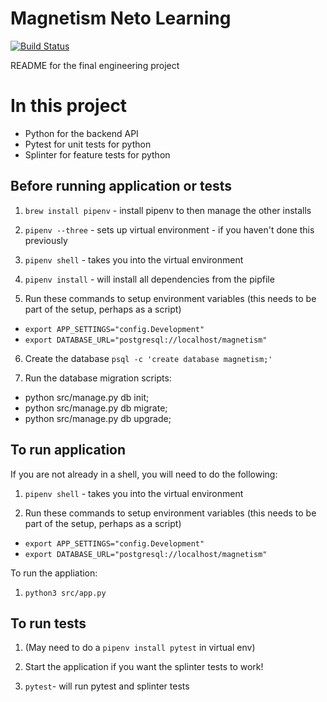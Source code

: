 Magnetism Neto Learning
=======================

[![Build Status](https://travis-ci.com/mattTea/magnetism.svg?branch=master)](https://travis-ci.com/mattTea/magnetism)

README for the final engineering project

# In this project

- Python for the backend API
- Pytest for unit tests for python
- Splinter for feature tests for python

## Before running application or tests

1. `brew install pipenv` - install pipenv to then manage the other installs

2. `pipenv --three` - sets up virtual environment - if you haven't done this previously

3. `pipenv shell` - takes you into the virtual environment

4. `pipenv install` - will install all dependencies from the pipfile

5. Run these commands to setup environment variables (this needs to be part of the setup, perhaps as a script)
  - `export APP_SETTINGS="config.Development"`
  - `export DATABASE_URL="postgresql://localhost/magnetism"`

6. Create the database `psql -c 'create database magnetism;'`

7. Run the database migration scripts:
  - python src/manage.py db init;
  - python src/manage.py db migrate;
  - python src/manage.py db upgrade;

## To run application

If you are not already in a shell, you will need to do the following:

1. `pipenv shell` - takes you into the virtual environment

2. Run these commands to setup environment variables (this needs to be part of the setup, perhaps as a script)
  - `export APP_SETTINGS="config.Development"`
  - `export DATABASE_URL="postgresql://localhost/magnetism"`

To run the appliation:

1. `python3 src/app.py`

## To run tests

1. (May need to do a `pipenv install pytest` in virtual env)

2. Start the application if you want the splinter tests to work!

3. `pytest`- will run pytest and splinter tests
